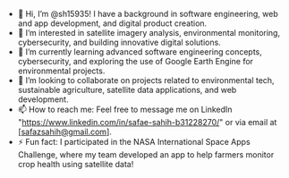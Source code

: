 - 👋 Hi, I’m @sh15935! I have a background in software engineering, web and app development, and digital product creation.
- 👀 I’m interested in satellite imagery analysis, environmental monitoring, cybersecurity, and building innovative digital solutions.
- 🌱 I’m currently learning advanced software engineering concepts, cybersecurity, and exploring the use of Google Earth Engine for environmental projects.
- 💞️ I’m looking to collaborate on projects related to environmental tech, sustainable agriculture, satellite data applications, and web development.
- 📫 How to reach me: Feel free to message me on LinkedIn "https://www.linkedin.com/in/safae-sahih-b31228270/" or via email at [safazsahih@gmail.com].
- ⚡ Fun fact: I participated in the NASA International Space Apps Challenge, where my team developed an app to help farmers monitor crop health using satellite data!


